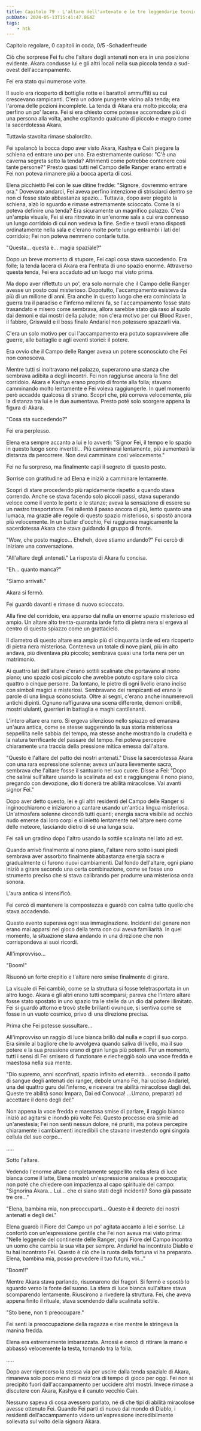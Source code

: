 ```yaml
---
title: Capitolo 79 - L'altare dell'antenato e le tre leggendarie tecniche miracolose
pubDate: 2024-05-13T15:41:47.864Z
tags:
    - htk
---
```


Capitolo regolare,
0 capitoli in coda, 0/5
-Schadenfreude</em>

Ciò che sorprese Fei fu che l'altare degli antenati non era in una posizione evidente. Akara condusse lui e gli altri locali nella sua piccola tenda a sud-ovest dell'accampamento.

Fei era stato qui numerose volte.

Il suolo era ricoperto di bottiglie rotte e i barattoli ammuffiti su cui crescevano rampicanti. C'era un odore pungente vicino alla tenda; era l'aroma delle pozioni incomplete. La tenda di Akara era molto piccola; era perfino un po' lacera. Fei si era chiesto come potesse accomodare più di una persona alla volta, anche ospitando qualcuno di piccolo e magro come la sacerdotessa Akara.

Tuttavia stavolta rimase sbalordito.

Fei spalancò la bocca dopo aver visto Akara, Kashya e Cain piegare la schiena ed entrare uno per uno. Era estremamente curioso: "C'è una caverna segreta sotto la tenda? Altrimenti come potrebbe contenere così tante persone?" Presto quasi tutti nel Campo delle Ranger erano entrati e Fei non poteva rimanere più a bocca aperta di così.

Elena picchiettò Fei con le sue ditine fredde: "Signore, dovremmo entrare ora." Dovevano andarci, Fei aveva perfino intenzione di strisciarci dentro se non ci fosse stato abbastanza spazio... Tuttavia, dopo aver piegato la schiena, alzò lo sguardo e rimase estremamente scioccato. Come la si poteva definire una tenda? Era sicuramente un magnifico palazzo. C'era un'ampia visuale, Fei si era ritrovato in un'enorme sala a cui era connesso un lungo corridoio di cui non vedeva la fine. Sedie e tavoli erano disposti ordinatamente nella sala e c'erano molte porte lungo entrambi i lati del corridoio; Fei non poteva nemmeno contarle tutte.

"Questa... questa è... magia spaziale?"

Dopo un breve momento di stupore, Fei capì cosa stava succedendo. Era folle; la tenda lacera di Akara era l'entrata di uno spazio enorme. Attraverso questa tenda, Fei era accaduto ad un luogo mai visto prima.

Ma dopo aver riflettuto un po', era solo normale che il Campo delle Ranger avesse un posto così misterioso. Dopotutto, l'accampamento esisteva da più di un milione di anni. Era anche in questo luogo che era cominciata la guerra tra il paradiso e l'inferno millenni fa, se l'accampamento fosse stato trasandato e misero come sembrava, allora sarebbe stato già raso al suolo dai demoni e dai mostri della palude; non c'era motivo per cui Blood Raven, il fabbro, Griswald e il boss finale Andariel non potessero spazzarli via.

C'era un solo motivo per cui l'accampamento era potuto sopravvivere alle guerre, alle battaglie e agli eventi storici: il potere.

Era ovvio che il Campo delle Ranger aveva un potere sconosciuto che Fei non conosceva.

Mentre tutti si inoltravano nel palazzo, superarono una stanza che sembrava adibita a degli incontri. Fei non raggiunse ancora la fine del corridoio. Akara e Kashya erano proprio di fronte alla folla; stavano camminando molto lentamente e Fei voleva raggiungerle. In quel momento però accadde qualcosa di strano. Scoprì che, più correva velocemente, più la distanza tra lui e le due aumentava. Presto poté solo scorgere appena la figura di Akara.

"Cosa sta succedendo?"

Fei era perplesso.

Elena era sempre accanto a lui e lo avvertì: "Signor Fei, il tempo e lo spazio in questo luogo sono invertiti... Più camminerai lentamente, più aumenterà la distanza da percorrere. Non devi camminare così velocemente."

Fei ne fu sorpreso, ma finalmente capì il segreto di questo posto.

Sorrise con gratitudine ad Elena e iniziò a camminare lentamente.

Scoprì di stare procedendo più rapidamente rispetto a quando stava correndo. Anche se stava facendo solo piccoli passi, stava superando veloce come il vento le porte e le stanze; aveva la sensazione di essere su un nastro trasportatore. Fei rallentò il passo ancora di più, lento quanto una lumaca, ma grazie alle regole di questo spazio misterioso, si spostò ancora più velocemente. In un batter d'occhio, Fei raggiunse magicamente la sacerdotessa Akara che stava guidando il gruppo di fronte.

"Wow, che posto magico... Eheheh, dove stiamo andando?" Fei cercò di iniziare una conversazione.

"All'altare degli antenati." La risposta di Akara fu concisa.

"Eh... quanto manca?"

"Siamo arrivati."

Akara si fermò.

Fei guardò davanti e rimase di nuovo scioccato.

Alla fine del corridoio, era apparso dal nulla un enorme spazio misterioso ed ampio. Un altare alto trenta-quaranta iarde fatto di pietra nera si ergeva al centro di questo spiazzo come un grattacielo.

Il diametro di questo altare era ampio più di cinquanta iarde ed era ricoperto di pietra nera misteriosa. Conteneva un totale di nove piani, più in alto andava, più diventava più piccolo; sembrava quasi una torta nera per un matrimonio.

Ai quattro lati dell'altare c'erano sottili scalinate che portavano al nono piano; uno spazio così piccolo che avrebbe potuto ospitare solo circa quattro o cinque persone. Da lontano, le pietre di ogni livello erano incise con simboli magici e misteriosi. Sembravano dei rampicanti ed erano le parole di una lingua sconosciuta. Oltre ai segni, c'erano anche innumerevoli antichi dipinti. Ognuno raffigurava una scena differente, demoni orribili, mostri ululanti, guerrieri in battaglia e maghi cantilenanti.

L'intero altare era nero. Si ergeva silenzioso nello spiazzo ed emanava un'aura antica, come se stesse suggerendo la sua storia misteriosa seppellita nelle sabbia del tempo, ma stesse anche mostrando la crudeltà e la natura terrificante del passare del tempo. Fei poteva percepire chiaramente una traccia della pressione mitica emessa dall'altare.

"Questo è l'altare del patto dei nostri antenati." Disse la sacerdotessa Akara con una rara espressione solenne; aveva un'aura lievemente sacra, sembrava che l'altare fosse il santuario nel suo cuore. Disse a Fei: "Dopo che salirai sull'altare usando la scalinata ad est e raggiungerai il nono piano, pregando con devozione, dio ti donerà tre abilità miracolose. Vai avanti signor Fei."

Dopo aver detto questo, lei e gli altri residenti del Campo delle Ranger si inginocchiarono e iniziarono a cantare usando un'antica lingua misteriosa. Un'atmosfera solenne circondò tutti quanti; energia sacra visibile ad occhio nudo emerse dai loro corpi e si iniettò lentamente nell'altare nero come delle meteore, lasciando dietro di sé una lunga scia.

Fei salì un gradino dopo l'altro usando la sottile scalinata nel lato ad est.

Quando arrivò finalmente al nono piano, l'altare nero sotto i suoi piedi sembrava aver assorbito finalmente abbastanza energia sacra e gradualmente ci furono nuovi cambiamenti. Dal fondo dell'altare, ogni piano iniziò a girare secondo una certa combinazione, come se fosse uno strumento preciso che si stava calibrando per produrre una misteriosa onda sonora.

L'aura antica si intensificò.

Fei cercò di mantenere la compostezza e guardò con calma tutto quello che stava accadendo.

Questo evento superava ogni sua immaginazione. Incidenti del genere non erano mai apparsi nel gioco della terra con cui aveva familiarità. In quel momento, la situazione stava andando in una direzione che non corrispondeva ai suoi ricordi.

All'improvviso...

"Boom!"

Risuonò un forte crepitio e l'altare nero smise finalmente di girare.

La visuale di Fei cambiò, come se la struttura si fosse teletrasportata in un altro luogo. Akara e gli altri erano tutti scomparsi; pareva che l'intero altare fosse stato spostato in uno spazio tra le stelle da un dio dal potere illimitato. Fei si guardò attorno e trovò stelle brillanti ovunque, si sentiva come se fosse in un vuoto cosmico, privo di una direzione precisa.

Prima che Fei potesse sussultare...

All'improvviso un raggio di luce bianca brillò dal nulla e coprì il suo corpo. Era simile al bagliore che lo avvolgeva quando saliva di livello, ma il suo potere e la sua pressione erano di gran lunga più potenti. Per un momento, tutti i sensi di Fei smisero di funzionare e riecheggiò solo una voce fredda e maestosa nella sua mente.

"Dio supremo, anni sconfinati, spazio infinito ed eternità... secondo il patto di sangue degli antenati dei ranger, debole umano Fei, hai ucciso Andariel, una dei quattro guru dell'inferno, e riceverai tre abilità miracolose dagli dei. Queste tre abilità sono: Impara, Dai ed Convoca! ...Umano, preparati ad accettare il dono degli dei!"

Non appena la voce fredda e maestosa smise di parlare, il raggio bianco iniziò ad agitarsi e inondò più volte Fei. Questo processo era simile ad un'anestesia; Fei non sentì nessun dolore, né pruriti, ma poteva percepire chiaramente i cambiamenti incredibili che stavano investendo ogni singola cellula del suo corpo...

.....

Sotto l'altare.

Vedendo l'enorme altare completamente seppellito nella sfera di luce bianca come il latte, Elena mostrò un'espressione ansiosa e preoccupata; non poté che chiedere con impazienza al capo spirituale del campo: "Signorina Akara... Lui... che ci siano stati degli incidenti? Sono già passate tre ore..."

"Elena, bambina mia, non preoccuparti... Questo è il decreto dei nostri antenati e degli dei."

Elena guardò il Fiore del Campo un po' agitata accanto a lei e sorrise. La confortò con un'espressione gentile che Fei non aveva mai visto prima: "Nelle leggende del continente delle Ranger, ogni Fiore del Campo incontra un uomo che cambia la sua vita per sempre. Andariel ha incontrato Diablo e tu hai incontrato Fei. Questo è ciò che la ruota della fortuna vi ha preparato. Elena, bambina mia, posso prevedere il tuo futuro, voi..."

"Boom!!"

Mentre Akara stava parlando, risuonarono dei fragori. Si fermò e spostò lo sguardo verso la fonte del suono. La sfera di luce bianca sull'altare stava scomparendo lentamente. Riuscirono a rivedere la struttura. Fei, che aveva appena finito il rituale, stava scendendo dalla scalinata sottile.

"Sto bene, non ti preoccupare."

Fei sentì la preoccupazione della ragazza e rise mentre le stringeva la manina fredda.

Elena era estremamente imbarazzata. Arrossì e cercò di ritirare la mano e abbassò velocemente la testa, tornando tra la folla.

.....

Dopo aver ripercorso la stessa via per uscire dalla tenda spaziale di Akara, rimaneva solo poco meno di mezz'ora di tempo di gioco per oggi. Fei non si precipitò fuori dall'accampamento per uccidere altri mostri. Invece rimase a discutere con Akara, Kashya e il canuto vecchio Cain.

Nessuno sapeva di cosa avessero parlato, né di che tipi di abilità miracolose avesse ottenuto Fei. Quando Fei partì di nuovo dal mondo di Diablo, i residenti dell'accampamento videro un'espressione incredibilmente sollevata sul volto della signora Akara.



